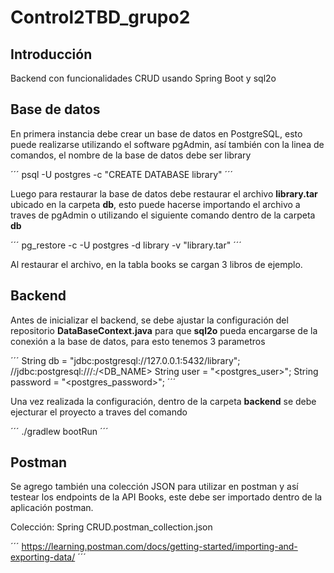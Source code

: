 # Control2TBD_grupo2

## Introducción
Backend con funcionalidades CRUD usando Spring Boot y sql2o
## Base de datos

En primera instancia debe crear un base de datos en PostgreSQL, esto puede realizarse utilizando el software pgAdmin, así también con la linea de comandos, el nombre de la base de datos debe ser library

´´´
psql -U postgres -c "CREATE DATABASE library"
´´´

Luego para restaurar la base de datos debe restaurar el archivo **library.tar** ubicado en la carpeta **db**, esto puede hacerse importando el archivo a traves de pgAdmin o utilizando el siguiente comando dentro de la carpeta **db**

´´´
pg_restore -c -U postgres -d library -v "library.tar"
´´´

Al restaurar el archivo, en la tabla books se cargan 3 libros de ejemplo.

## Backend
Antes de inicializar el backend, se debe ajustar la configuración del repositorio **DataBaseContext.java**
para que **sql2o** pueda encargarse de la conexión a la base de datos, para esto tenemos 3 parametros

´´´
String db = "jdbc:postgresql://127.0.0.1:5432/library";  //jdbc:postgresql:///<HOST>:<PORT>/<DB_NAME>
String user = "<postgres_user>";
String password = "<postgres_password>";
´´´

Una vez realizada la configuración, dentro de la carpeta **backend** se debe ejecturar el proyecto a traves del comando 

´´´
./gradlew bootRun
´´´

## Postman
Se agrego también una colección JSON para utilizar en postman y así testear los endpoints de la API Books,
este debe ser importado dentro de la aplicación postman.

Colección: Spring CRUD.postman_collection.json

´´´
https://learning.postman.com/docs/getting-started/importing-and-exporting-data/
´´´

